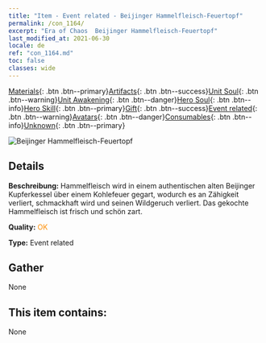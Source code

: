 ```yaml
---
title: "Item - Event related - Beijinger Hammelfleisch-Feuertopf"
permalink: /con_1164/
excerpt: "Era of Chaos  Beijinger Hammelfleisch-Feuertopf"
last_modified_at: 2021-06-30
locale: de
ref: "con_1164.md"
toc: false
classes: wide
---
```

 [Materials](/ItemsDE/){: .btn .btn--primary}[Artifacts](/ItemsDE/Artifacts/){: .btn .btn--success}[Unit Soul](/ItemsDE/UnitSoul/){: .btn .btn--warning}[Unit Awakening](/ItemsDE/UnitAwakening/){: .btn .btn--danger}[Hero Soul](/ItemsDE/HeroSoul/){: .btn .btn--info}[Hero Skill](/ItemsDE/HeroSkill/){: .btn .btn--primary}[Gift](/ItemsDE/Gift/){: .btn .btn--success}[Event related](/ItemsDE/Events/){: .btn .btn--warning}[Avatars](/ItemsDE/Avatars/){: .btn .btn--danger}[Consumables](/ItemsDE/Consumables/){: .btn .btn--info}[Unknown](/ItemsDE/Unknown/){: .btn .btn--primary}

 ![Beijinger Hammelfleisch-Feuertopf](/images/t/i_81511111.png)

## Details
 **Beschreibung:** Hammelfleisch wird in einem authentischen alten Beijinger Kupferkessel über einem Kohlefeuer gegart, wodurch es an Zähigkeit verliert, schmackhaft wird und seinen Wildgeruch verliert. Das gekochte Hammelfleisch ist frisch und schön zart.

 **Quality:** <span style="color: #FF8C00">OK</span>

 **Type:** Event related

## Gather

  None

## This item contains:

  None

